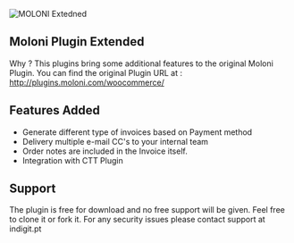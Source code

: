 ![MOLONI Extedned](https://www.moloni.pt/_imagens/_tmpl/fe_v2_logo_moloni_inverted_topo.png)

## Moloni Plugin Extended
Why ? This plugins bring some additional features to the original Moloni Plugin.
You can find the original Plugin URL at : http://plugins.moloni.com/woocommerce/


## Features Added
- Generate different type of invoices based on Payment method
- Delivery multiple e-mail CC's to your internal team
- Order notes are included in the Invoice itself.
- Integration with CTT Plugin

## Support
The plugin is free for download and no free support will be given.
Feel free to clone it or fork it. For any security issues please contact support at indigit.pt